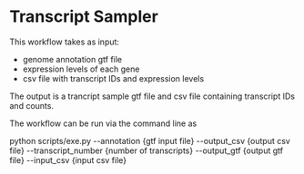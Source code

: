 # Transcript Sampler

This workflow takes as input:
 - genome annotation gtf file
 - expression levels of each gene
 - csv file with transcript IDs and expression levels
 
 The output is a trancript sample gtf file and csv file containing transcript IDs and counts.
 
 The workflow can be run via the command line as
 
 python scripts/exe.py --annotation {gtf input file} --output_csv {output csv file} --transcript_number {number of transcripts} --output_gtf {output gtf file} --input_csv {input csv file}
